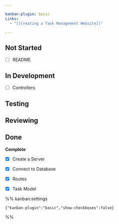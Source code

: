 ```yaml
---

kanban-plugin: basic
Links:
  - "[[Creating a Task Management Website]]"

---
```


## Not Started

- [ ] README


## In Development

- [ ] Controllers


## Testing



## Reviewing



## Done

**Complete**
- [x] Create a Server
- [x] Connect to Database
- [x] Routes
- [x] Task Model




%% kanban:settings
```
{"kanban-plugin":"basic","show-checkboxes":false}
```
%%